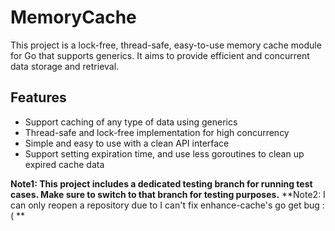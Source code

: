 # MemoryCache
This project is a lock-free, thread-safe, easy-to-use memory cache module for Go that supports generics. 
It aims to provide efficient and concurrent data storage and retrieval.
## Features
* Support caching of any type of data using generics
* Thread-safe and lock-free implementation for high concurrency
* Simple and easy to use with a clean API interface
* Support setting expiration time, and use less goroutines to clean up expired cache data

**Note1: This project includes a dedicated testing branch for running test cases. Make sure to switch to that branch for testing purposes.**
**Note2: I can only reopen a repository due to I can't fix enhance-cache's go get bug :( **
